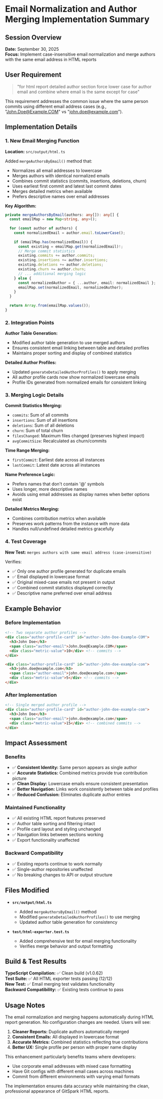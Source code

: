 # Email Normalization and Author Merging Implementation Summary

## Session Overview

**Date:** September 30, 2025  
**Focus:** Implement case-insensitive email normalization and merge authors with the same email address in HTML reports

## User Requirement

> "for html report detailed author section force lower case for author email and combine where email is the same except for case"

This requirement addresses the common issue where the same person commits using different email address cases (e.g., "<John.Doe@Example.COM>" vs "<john.doe@example.com>").

## Implementation Details

### 1. New Email Merging Function

**Location:** `src/output/html.ts`

Added `mergeAuthorsByEmail()` method that:

- Normalizes all email addresses to lowercase
- Merges authors with identical normalized emails
- Combines commit statistics (commits, insertions, deletions, churn)
- Uses earliest first commit and latest last commit dates
- Merges detailed metrics when available
- Prefers descriptive names over email addresses

**Key Algorithm:**

```typescript
private mergeAuthorsByEmail(authors: any[]): any[] {
  const emailMap = new Map<string, any>();
  
  for (const author of authors) {
    const normalizedEmail = author.email.toLowerCase();
    
    if (emailMap.has(normalizedEmail)) {
      const existing = emailMap.get(normalizedEmail)!;
      // Merge commit statistics
      existing.commits += author.commits;
      existing.insertions += author.insertions;
      existing.deletions += author.deletions;
      existing.churn += author.churn;
      // ... additional merging logic
    } else {
      const normalizedAuthor = { ...author, email: normalizedEmail };
      emailMap.set(normalizedEmail, normalizedAuthor);
    }
  }
  
  return Array.from(emailMap.values());
}
```

### 2. Integration Points

**Author Table Generation:**

- Modified author table generation to use merged authors
- Ensures consistent email linking between table and detailed profiles
- Maintains proper sorting and display of combined statistics

**Detailed Author Profiles:**

- Updated `generateDetailedAuthorProfiles()` to apply merging
- All author profile cards now show normalized lowercase emails
- Profile IDs generated from normalized emails for consistent linking

### 3. Merging Logic Details

**Commit Statistics Merging:**

- `commits`: Sum of all commits
- `insertions`: Sum of all insertions
- `deletions`: Sum of all deletions
- `churn`: Sum of total churn
- `filesChanged`: Maximum files changed (preserves highest impact)
- `avgCommitSize`: Recalculated as churn/commits

**Time Range Merging:**

- `firstCommit`: Earliest date across all instances
- `lastCommit`: Latest date across all instances

**Name Preference Logic:**

- Prefers names that don't contain '@' symbols
- Uses longer, more descriptive names
- Avoids using email addresses as display names when better options exist

**Detailed Metrics Merging:**

- Combines contribution metrics when available
- Preserves work patterns from the instance with more data
- Handles null/undefined detailed metrics gracefully

### 4. Test Coverage

**New Test:** `merges authors with same email address (case-insensitive)`

Verifies:

- ✅ Only one author profile generated for duplicate emails
- ✅ Email displayed in lowercase format
- ✅ Original mixed-case emails not present in output
- ✅ Combined commit statistics displayed correctly
- ✅ Descriptive name preferred over email address

## Example Behavior

### Before Implementation

```html
<!-- Two separate author profiles -->
<div class="author-profile-card" id="author-John-Doe-Example-COM">
  <h3>John Doe</h3>
  <span class="author-email">John.Doe@Example.COM</span>
  <div class="metric-value">10</div> <!-- commits -->
</div>

<div class="author-profile-card" id="author-john-doe-example-com">
  <h3>john.doe@example.com</h3>
  <span class="author-email">john.doe@example.com</span>
  <div class="metric-value">5</div> <!-- commits -->
</div>
```

### After Implementation

```html
<!-- Single merged author profile -->
<div class="author-profile-card" id="author-john-doe-example-com">
  <h3>John Doe</h3>
  <span class="author-email">john.doe@example.com</span>
  <div class="metric-value">15</div> <!-- combined commits -->
</div>
```

## Impact Assessment

### Benefits

- ✅ **Consistent Identity:** Same person appears as single author
- ✅ **Accurate Statistics:** Combined metrics provide true contribution picture
- ✅ **Clean Display:** Lowercase emails ensure consistent presentation
- ✅ **Better Navigation:** Links work consistently between table and profiles
- ✅ **Reduced Confusion:** Eliminates duplicate author entries

### Maintained Functionality

- ✅ All existing HTML report features preserved
- ✅ Author table sorting and filtering intact
- ✅ Profile card layout and styling unchanged
- ✅ Navigation links between sections working
- ✅ Export functionality unaffected

### Backward Compatibility

- ✅ Existing reports continue to work normally
- ✅ Single-author repositories unaffected
- ✅ No breaking changes to API or output structure

## Files Modified

- **`src/output/html.ts`**
  - Added `mergeAuthorsByEmail()` method
  - Modified `generateDetailedAuthorProfiles()` to use merging
  - Updated author table generation for consistency

- **`test/html-exporter.test.ts`**
  - Added comprehensive test for email merging functionality
  - Verifies merge behavior and output formatting

## Build & Test Results

**TypeScript Compilation:** ✅ Clean build (v1.0.62)  
**Test Suite:** ✅ All HTML exporter tests passing (12/12)  
**New Test:** ✅ Email merging test validates functionality  
**Backward Compatibility:** ✅ Existing tests continue to pass

## Usage Notes

The email normalization and merging happens automatically during HTML report generation. No configuration changes are needed. Users will see:

1. **Cleaner Reports:** Duplicate authors automatically merged
2. **Consistent Emails:** All displayed in lowercase format  
3. **Accurate Metrics:** Combined statistics reflecting true contributions
4. **Better UX:** Single profile per person with proper name display

This enhancement particularly benefits teams where developers:

- Use corporate email addresses with mixed case formatting
- Have Git configs with different email cases across machines
- Commit from different environments with varying email formats

The implementation ensures data accuracy while maintaining the clean, professional appearance of GitSpark HTML reports.
